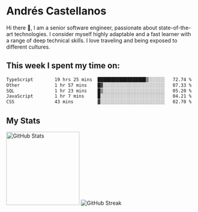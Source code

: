 # Andrés Castellanos

Hi there 👋, I am a senior software engineer, passionate about state-of-the-art technologies. I consider myself highly adaptable and a fast learner with a range of deep technical skills. I love traveling and being exposed to different cultures.

## This week I spent my time on:

<!--START_SECTION:waka-->

```txt
TypeScript        19 hrs 25 mins  ██████████████████▒░░░░░░   72.74 %
Other             1 hr 57 mins    █▓░░░░░░░░░░░░░░░░░░░░░░░   07.33 %
SQL               1 hr 23 mins    █▒░░░░░░░░░░░░░░░░░░░░░░░   05.20 %
JavaScript        1 hr 7 mins     █░░░░░░░░░░░░░░░░░░░░░░░░   04.21 %
CSS               43 mins         ▓░░░░░░░░░░░░░░░░░░░░░░░░   02.70 %
```

<!--END_SECTION:waka-->

## My Stats

<img height="195" src="https://github-readme-stats.vercel.app/api?username=andrescv&show_icons=true&theme=onedark&hide_border=true&card_width=495" alt="GitHub Stats" />

<img src="https://streak-stats.demolab.com?user=andrescv&theme=one-dark-pro&hide_border=true" alt="GitHub Streak" />
